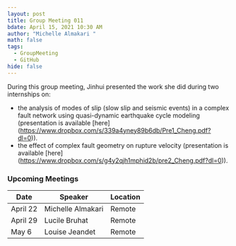 ```yaml
---
layout: post
title: Group Meeting 011
bdate: April 15, 2021 10:30 AM
author: "Michelle Almakari "
math: false
tags:
  - GroupMeeting
  - GitHub
hide: false
---
```

During this group meeting, Jinhui presented the work she did during two internships on: 

* the analysis of modes of slip (slow slip and seismic events) in a complex fault network using quasi-dynamic earthquake cycle modeling (presentation is available [here] (https://www.dropbox.com/s/339a4yney89b6db/Pre1_Cheng.pdf?dl=0)). 
* the effect of complex fault geometry on rupture velocity (presentation is available [here] (https://www.dropbox.com/s/g4y2qjh1mphid2b/pre2_Cheng.pdf?dl=0)). 

### Upcoming Meetings

| Date     | Speaker           | Location |
| -------- | ----------------- | -------- |
| April 22 | Michelle Almakari | Remote   |
| April 29 | Lucile Bruhat     | Remote   |
| May    6 | Louise Jeandet    | Remote   |